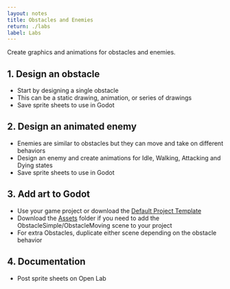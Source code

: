 ```yaml
---
layout: notes
title: Obstacles and Enemies
return: ./labs
label: Labs
---
```


<!-- <iframe width="560" height="315" src="https://www.youtube.com/embed/Xsq2-3K6z3g?rel=0" frameborder="0" allowfullscreen></iframe> -->


Create graphics and animations for obstacles and enemies.

## 1. Design an obstacle
- Start by designing a single obstacle
- This can be a static drawing, animation, or series of drawings
- Save sprite sheets to use in Godot

## 2. Design an animated enemy
- Enemies are similar to obstacles but they can move and take on different behaviors
- Design an enemy and create animations for Idle, Walking, Attacking and Dying states
- Save sprite sheets to use in Godot

## 3. Add art to Godot
- Use your game project or download the [Default Project Template](./270_Template.zip)
- Download the [Assets](./270_Assets.zip) folder if you need to add the ObstacleSimple/ObstacleMoving scene to your project
- For extra Obstacles, duplicate either scene depending on the obstacle behavior

## 4. Documentation 
- Post sprite sheets on Open Lab